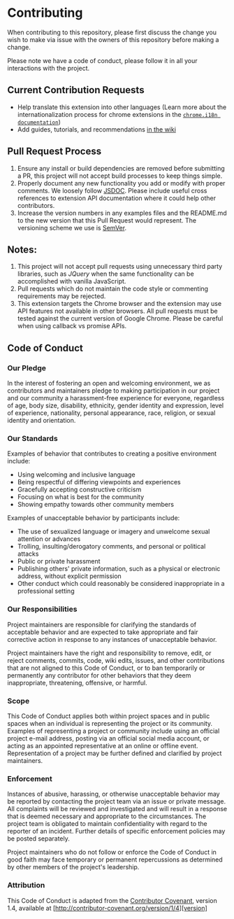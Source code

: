 # Contributing

When contributing to this repository, please first discuss the change you wish to make via issue with the owners of this repository before making a change. 

Please note we have a code of conduct, please follow it in all your interactions with the project.

## Current Contribution Requests

* Help translate this extension into other languages (Learn more about the internationalization process for chrome extensions in the [`chrome.i18n documentation`](https://developer.chrome.com/extensions/i18n))
* Add guides, tutorials, and recommendations [in the wiki](https://github.com/erichgoldman/add-url-to-window-title/wiki)


## Pull Request Process

1. Ensure any install or build dependencies are removed before submitting a PR, this project will not accept build processes to keep things simple.
2. Properly document any new functionality you add or modify with proper comments. We loosely follow [JSDOC](http://usejsdoc.org/about-getting-started.html). Please include useful cross references to extension API documentation where it could help other contributors.
3. Increase the version numbers in any examples files and the README.md to the new version that this Pull Request would represent. The versioning scheme we use is [SemVer](http://semver.org/).

## Notes:
1. This project will not accept pull requests using unnecessary third party libraries, such as _JQuery_ when the same functionality can be accomplished with vanilla JavaScript.
2. Pull requests which do not maintain the code style or commenting requirements may be rejected.
3. This extension targets the Chrome browser and the extension may use API features not available in other browsers. All pull requests must be tested against the current version of Google Chrome. Please be careful when using callback vs promise APIs.


## Code of Conduct

### Our Pledge

In the interest of fostering an open and welcoming environment, we as
contributors and maintainers pledge to making participation in our project and
our community a harassment-free experience for everyone, regardless of age, body
size, disability, ethnicity, gender identity and expression, level of experience,
nationality, personal appearance, race, religion, or sexual identity and
orientation.

### Our Standards

Examples of behavior that contributes to creating a positive environment
include:

* Using welcoming and inclusive language
* Being respectful of differing viewpoints and experiences
* Gracefully accepting constructive criticism
* Focusing on what is best for the community
* Showing empathy towards other community members

Examples of unacceptable behavior by participants include:

* The use of sexualized language or imagery and unwelcome sexual attention or
advances
* Trolling, insulting/derogatory comments, and personal or political attacks
* Public or private harassment
* Publishing others' private information, such as a physical or electronic
  address, without explicit permission
* Other conduct which could reasonably be considered inappropriate in a
  professional setting

### Our Responsibilities

Project maintainers are responsible for clarifying the standards of acceptable
behavior and are expected to take appropriate and fair corrective action in
response to any instances of unacceptable behavior.

Project maintainers have the right and responsibility to remove, edit, or
reject comments, commits, code, wiki edits, issues, and other contributions
that are not aligned to this Code of Conduct, or to ban temporarily or
permanently any contributor for other behaviors that they deem inappropriate,
threatening, offensive, or harmful.

### Scope

This Code of Conduct applies both within project spaces and in public spaces
when an individual is representing the project or its community. Examples of
representing a project or community include using an official project e-mail
address, posting via an official social media account, or acting as an appointed
representative at an online or offline event. Representation of a project may be
further defined and clarified by project maintainers.

### Enforcement

Instances of abusive, harassing, or otherwise unacceptable behavior may be
reported by contacting the project team via an issue or private message. All
complaints will be reviewed and investigated and will result in a response that
is deemed necessary and appropriate to the circumstances. The project team is
obligated to maintain confidentiality with regard to the reporter of an incident.
Further details of specific enforcement policies may be posted separately.

Project maintainers who do not follow or enforce the Code of Conduct in good
faith may face temporary or permanent repercussions as determined by other
members of the project's leadership.

### Attribution

This Code of Conduct is adapted from the [Contributor Covenant][homepage], version 1.4,
available at [http://contributor-covenant.org/version/1/4][version]

[homepage]: http://contributor-covenant.org
[version]: http://contributor-covenant.org/version/1/4/